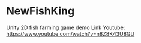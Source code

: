 # NewFishKing
Unity 2D fish farming game demo
Link Youtube: https://www.youtube.com/watch?v=n8Z8K43U8GU
